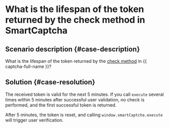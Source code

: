 # What is the lifespan of the token returned by the check method in SmartCaptcha


## Scenario description {#case-description}

What is the lifespan of the token returned by the [check method](https://captcha-api.yandex.ru/check) in {{ captcha-full-name }}?

## Solution {#case-resolution}

The received token is valid for the next 5 minutes. If you call `execute` several times within 5 minutes after successful user validation, no check is performed, and the first successful token is returned.

After 5 minutes, the token is reset, and calling `window.smartCaptcha.execute` will trigger user verification.
